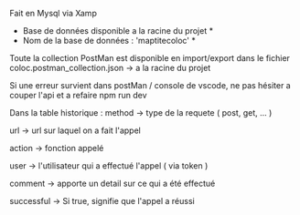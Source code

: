 Fait en Mysql via Xamp
* Base de données disponible a la racine du projet *
* Nom de la base de données : 'maptitecoloc' *

Toute la collection PostMan est disponible en import/export dans le fichier coloc.postman_collection.json
-> a la racine du projet

Si une erreur survient dans postMan / console de vscode, ne pas hésiter a couper l'api et a refaire npm run dev

Dans la table historique :
  method -> type de la requete ( post, get, ... )

  url -> url sur laquel on a fait l'appel

  action -> fonction appelé

  user -> l'utilisateur qui a effectué l'appel ( via token )

  comment -> apporte un detail sur ce qui a été effectué

  successful -> Si true, signifie que l'appel a réussi